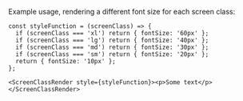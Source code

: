 Example usage, rendering a different font size for each screen class:

```
const styleFunction = (screenClass) => {
  if (screenClass === 'xl') return { fontSize: '60px' };
  if (screenClass === 'lg') return { fontSize: '40px' };
  if (screenClass === 'md') return { fontSize: '30px' };
  if (screenClass === 'sm') return { fontSize: '20px' };
  return { fontSize: '10px' };
};

<ScreenClassRender style={styleFunction}><p>Some text</p></ScreenClassRender>
```
